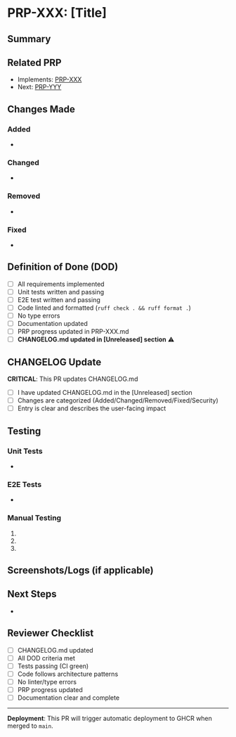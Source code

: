 # PRP-XXX: [Title]

## Summary
<!-- Brief description of what this PR does -->

## Related PRP
- Implements: [PRP-XXX](../PRPs/PRP-XXX.md)
- Next: [PRP-YYY](../PRPs/PRP-YYY.md)

## Changes Made

### Added
- 

### Changed
- 

### Removed
- 

### Fixed
- 

## Definition of Done (DOD)

<!-- Copy from PRP and check each item -->
- [ ] All requirements implemented
- [ ] Unit tests written and passing
- [ ] E2E test written and passing
- [ ] Code linted and formatted (`ruff check . && ruff format .`)
- [ ] No type errors
- [ ] Documentation updated
- [ ] PRP progress updated in PRP-XXX.md
- [ ] **CHANGELOG.md updated in [Unreleased] section** ⚠️

## CHANGELOG Update

**CRITICAL**: This PR updates CHANGELOG.md
- [ ] I have updated CHANGELOG.md in the [Unreleased] section
- [ ] Changes are categorized (Added/Changed/Removed/Fixed/Security)
- [ ] Entry is clear and describes the user-facing impact

## Testing

### Unit Tests
<!-- List unit tests added/updated -->
- 

### E2E Tests
<!-- List E2E tests added/updated -->
- 

### Manual Testing
<!-- Steps to manually test this PR -->
1. 
2. 
3. 

## Screenshots/Logs (if applicable)
<!-- Add screenshots or logs demonstrating the changes -->

## Next Steps
<!-- What should be done after this PR is merged -->
- 

## Reviewer Checklist

- [ ] CHANGELOG.md updated
- [ ] All DOD criteria met
- [ ] Tests passing (CI green)
- [ ] Code follows architecture patterns
- [ ] No linter/type errors
- [ ] PRP progress updated
- [ ] Documentation clear and complete

---

**Deployment**: This PR will trigger automatic deployment to GHCR when merged to `main`.
